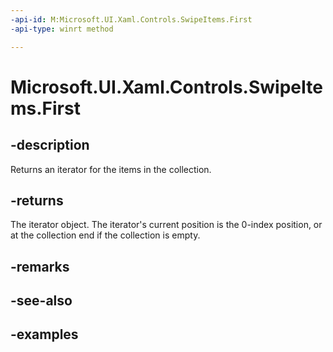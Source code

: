 ```yaml
---
-api-id: M:Microsoft.UI.Xaml.Controls.SwipeItems.First
-api-type: winrt method

---
```

<!-- Method syntax.
public IIterator<SwipeItem> SwipeItems.First()
-->

# Microsoft.UI.Xaml.Controls.SwipeItems.First


## -description

Returns an iterator for the items in the collection.


## -returns

The iterator object. The iterator's current position is the 0-index position, or at the collection end if the collection is empty.


## -remarks


## -see-also


## -examples


